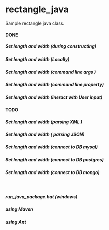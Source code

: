 # rectangle_java
Sample rectangle  java class.

#### DONE
##### Set length and width (during constructing)
##### Set length and width (Locally)
##### Set length and width (command line args )
##### Set length and width (command line property)
##### Set length and width (Ineract with User input)


#### TODO
##### Set length and width (parsing  XML )
##### Set length and width ( parsing JSON)
##### Set length and width (connect to DB mysql)
##### Set length and width (connect to DB postgres)
##### Set length and width (connect to DB mongo)

<br/>

##### run_java_package.bat (windows)
##### using Maven
##### using Ant

